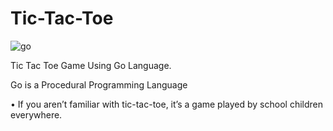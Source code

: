 # Tic-Tac-Toe 
![go](https://user-images.githubusercontent.com/94680990/154978964-e7aa7c20-21ca-4e15-ae38-891a068b17da.png)

Tic Tac Toe Game Using Go Language.


Go is a Procedural Programming Language

•	If you aren’t familiar with tic-tac-toe, it’s a game played by school children everywhere.
